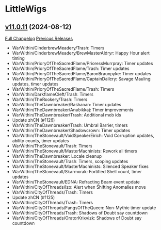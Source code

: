 # LittleWigs

## [v11.0.11](https://github.com/BigWigsMods/LittleWigs/tree/v11.0.11) (2024-08-12)
[Full Changelog](https://github.com/BigWigsMods/LittleWigs/compare/v11.0.10...v11.0.11) [Previous Releases](https://github.com/BigWigsMods/LittleWigs/releases)

- WarWithin/CinderbrewMeadery/Trash: Timers  
- WarWithin/CinderbrewMeadery/BrewMasterAldryr: Happy Hour alert timing  
- WarWithin/PrioryOfTheSacredFlame/PrioressMurrpray: Timer updates  
- WarWithin/PrioryOfTheSacredFlame/Trash: Timer updates  
- WarWithin/PrioryOfTheSacredFlame/BaronBraunpyke: Timer updates  
- WarWithin/PrioryOfTheSacredFlame/CaptainDailcry: Savage Mauling updates, timer updates  
- WarWithin/PrioryOfTheSacredFlame/Trash: Timers  
- WarWithin/DarkflameCleft/Trash: Timers  
- WarWithin/TheRookery/Trash: Timers  
- WarWithin/TheDawnbreaker/Rashanan: Timer updates  
- WarWithin/TheDawnbreaker/Anubikkaj: Timer improvements  
- WarWithin/TheDawnbreaker/Trash: Additional mob ids  
- Update zhCN (#1126)  
- WarWithin/TheDawnbreaker/Trash: Umbral Barrier, timers  
- WarWithin/TheDawnbreaker/Shadowcrown: Timer updates  
- WarWithin/TheStonevault/VoidSpeakerEirich: Void Corruption updates, ability counts, timer updates  
- WarWithin/TheStonevault/Trash: Timers  
- WarWithin/TheStonevault/MasterMachinists: Rework all timers  
- WarWithin/TheDawnbreaker: Locale cleanup  
- WarWithin/TheStonevault/Trash: Timers, scoping updates  
- WarWithin/TheStonevault/MasterMachinists: Silenced Speaker fixes  
- WarWithin/TheStonevault/Skarmorak: Fortified Shell count, timer updates  
- WarWithin/TheStonevault/EDNA: Refracting Beam event update  
- WarWithin/CityOfThreads/Izo: Alert when Shifting Anomalies move  
- WarWithin/CityOfThreads/Trash: Timers  
- Update zhCN (#1125)  
- WarWithin/CityOfThreads/Trash: Timers  
- WarWithin/CityOfThreads/FangsOfTheQueen: Non-Mythic timer update  
- WarWithin/CityOfThreads/Trash: Shadows of Doubt say countdown  
- WarWithin/CityOfThreads/OratorKrixvizk: Shadows of Doubt say countdown  
